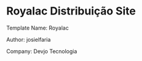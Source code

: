 # Royalac Distribuição Site

Template Name: Royalac

Author: josielfaria

Company: Devjo Tecnologia
